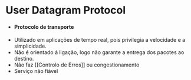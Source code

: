 # User Datagram Protocol
+ #### Protocolo de transporte
+ Utilizado em aplicações de tempo real, pois privilegia a velocidade e a simplicidade.
+ Não é orientado á ligação, logo não garante a entrega dos pacotes ao destino.
+ Não faz [[Controlo de Erros]] ou congestionamento
+ Serviço não fiável